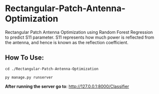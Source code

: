 # Rectangular-Patch-Antenna-Optimization
Rectangular Patch Antenna Optimization using Random Forest Regression to predict S11 parameter. S11 represents how much power is reflected from the antenna, and hence is known as the reflection coefficient.


## How To Use:


```
cd ./Rectangular-Patch-Antenna-Optimization
```
```
py manage.py runserver

```
**After running the server go to**: http://127.0.0.1:8000/Classifier




